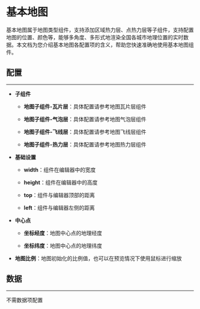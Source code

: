 # 基本地图

基本地图属于地图类型组件，支持添加区域热力层、点热力层等子组件，支持配置地图的位置、颜色等，能够多角度、多形式地渲染全国各城市地理位置的实时数据。本文档为您介绍基本地图各配置项的含义，帮助您快速准确地使用基本地图组件。


## 配置

---

- **子组件**

    - **地图子组件-瓦片层**：具体配置请参考地图瓦片层组件

    - **地图子组件-气泡层**：具体配置请参考地图气泡层组件

    - **地图子组件-飞线层**：具体配置请参考地图飞线层组件

    - **地图子组件-热力层**：具体配置请参考地图热力层组件


- **基础设置**

    - **width**：组件在编辑器中的宽度

    - **height**：组件在编辑器中的高度

    - **top**：组件与编辑器顶部的距离

    - **left**：组件与编辑器左侧的距离


- **中心点**

    - **坐标经度**：地图中心点的地理经度

    - **坐标纬度**：地图中心点的地理纬度


- **地图比例**：地图初始化的比例值，也可以在预览情况下使用鼠标进行缩放


## 数据

---

不需数据项配置

